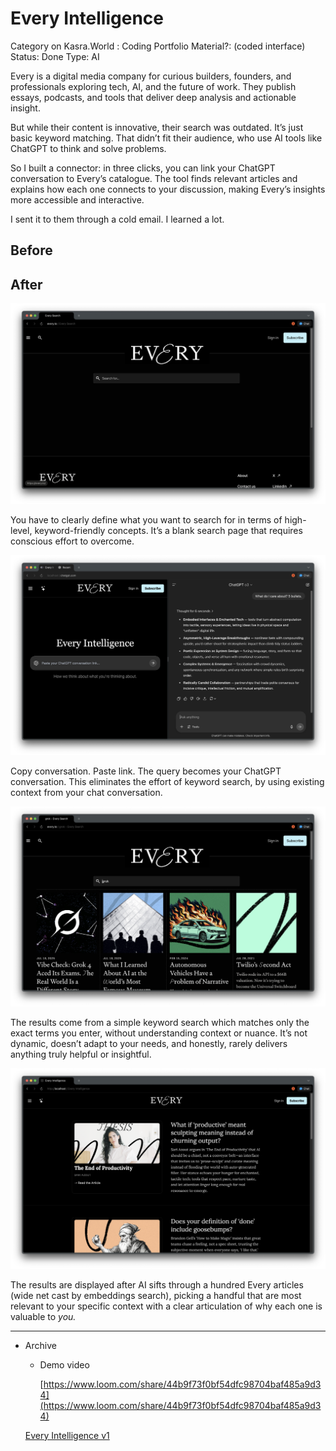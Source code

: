 # Every Intelligence

Category on Kasra.World : Coding
Portfolio Material?: (coded interface)
Status: Done
Type: AI

Every is a digital media company for curious builders, founders, and professionals exploring tech, AI, and the future of work. They publish essays, podcasts, and tools that deliver deep analysis and actionable insight.

But while their content is innovative, their search was outdated. It’s just basic keyword matching. That didn’t fit their audience, who use AI tools like ChatGPT to think and solve problems.

So I built a connector: in three clicks, you can link your ChatGPT conversation to Every’s catalogue. The tool finds relevant articles and explains how each one connects to your discussion, making Every’s insights more accessible and interactive.

I sent it to them through a cold email. I learned a lot.

## Before

## After

![You have to clearly define what you want to search for in terms of high-level, keyword-friendly concepts. It’s a blank search page that requires conscious effort to overcome.](Archive/Portfolio/Every%20Intelligence%2023a0182ec9e48089aa86de370489ed27/image.png)

You have to clearly define what you want to search for in terms of high-level, keyword-friendly concepts. It’s a blank search page that requires conscious effort to overcome.

![Copy conversation. Paste link. The query becomes your ChatGPT conversation. This eliminates the effort of keyword search, by using existing context from your chat conversation.](Archive/Portfolio/Every%20Intelligence%2023a0182ec9e48089aa86de370489ed27/image%201.png)

Copy conversation. Paste link. The query becomes your ChatGPT conversation. This eliminates the effort of keyword search, by using existing context from your chat conversation.

![The results come from a simple keyword search which matches only the exact terms you enter, without understanding context or nuance. It’s not dynamic, doesn’t adapt to your needs, and honestly, rarely delivers anything truly helpful or insightful.](Archive/Portfolio/Every%20Intelligence%2023a0182ec9e48089aa86de370489ed27/image%202.png)

The results come from a simple keyword search which matches only the exact terms you enter, without understanding context or nuance. It’s not dynamic, doesn’t adapt to your needs, and honestly, rarely delivers anything truly helpful or insightful.

![The results are displayed after AI sifts through a hundred Every articles (wide net cast by embeddings search), picking a handful that are most relevant to your specific context with a clear articulation of why each one is valuable to *you.*](Archive/Portfolio/Every%20Intelligence%2023a0182ec9e48089aa86de370489ed27/image%203.png)

The results are displayed after AI sifts through a hundred Every articles (wide net cast by embeddings search), picking a handful that are most relevant to your specific context with a clear articulation of why each one is valuable to *you.*

---

- Archive
    - Demo video
        
        [https://www.loom.com/share/44b9f73f0bf54dfc98704baf485a9d34](https://www.loom.com/share/44b9f73f0bf54dfc98704baf485a9d34)
        
    
    [Every Intelligence v1](Every%20Intelligence%20v1%202220182ec9e48004bd2de165381222ff.md)